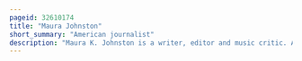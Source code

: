 ```yaml
---
pageid: 32610174
title: "Maura Johnston"
short_summary: "American journalist"
description: "Maura K. Johnston is a writer, editor and music critic. A Member of Boston College's Journalism Faculty, she has written for Rolling Stone, the Boston Globe, Pitchfork, the Awl, the New York Times, Spin and the Guardian. She is currently working on a critical Biography of Madonna for Harlequin Enterprises's Hanover Square Press."
---
```

